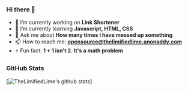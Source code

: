### Hi there 👋

<!--
**TheLimifiedLime/TheLimifiedLime** is a ✨ _special_ ✨ repository because its `README.md` (this file) appears on your GitHub profile. -->

- 🔭 I’m currently working on **Link Shortener**
- 🌱 I’m currently learning **Javascript, HTML, CSS**
- 💬 Ask me about **How many times I have messed up something**
- 📫 How to reach me: **opensource@thelimifiedlime.anonaddy.com**
- ⚡ Fun fact: **1 + 1 isn't 2. It's a math problem**
### GitHub Stats
[![TheLimifiedLime's github stats](https://github-readme-stats.vercel.app/api?username=TheLimifiedLime&?theme=vue-dark)]
